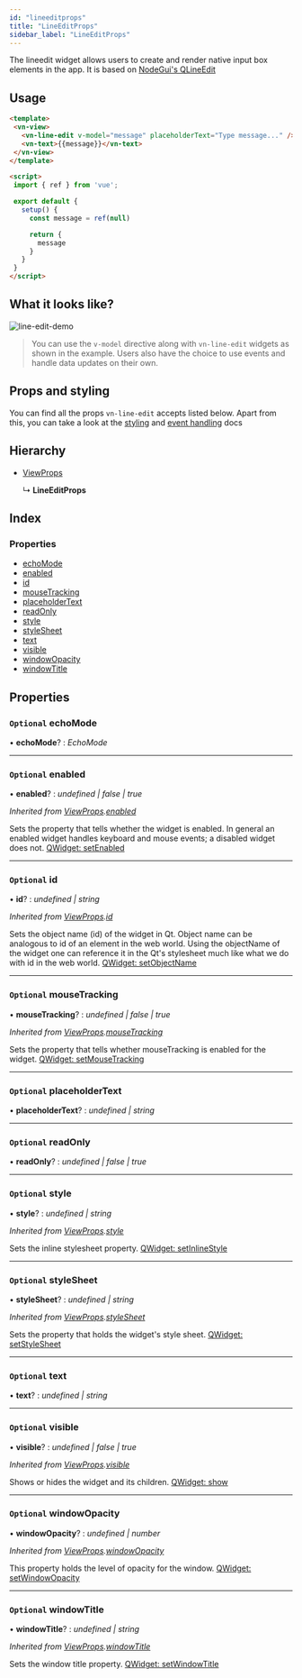 ```yaml
---
id: "lineeditprops"
title: "LineEditProps"
sidebar_label: "LineEditProps"
---
```


The lineedit widget allows users to create and render native input box elements in the app.
It is based on [NodeGui's QLineEdit](https://docs.nodegui.org/docs/api/generated/classes/qlineedit)

## Usage

```html
<template>
 <vn-view>
   <vn-line-edit v-model="message" placeholderText="Type message..." />
   <vn-text>{{message}}</vn-text>
 </vn-view>
</template>

<script>
 import { ref } from 'vue';

 export default {
   setup() {
     const message = ref(null)

     return {
       message
     }
   }
 }
</script>
```

## What it looks like?

![line-edit-demo](/img/vn-line-edit.gif)

> You can use the `v-model` directive along with `vn-line-edit` widgets as shown in the example.
Users also have the choice to use events and handle data updates on their own.

## Props and styling

You can find all the props `vn-line-edit` accepts listed below.
Apart from this, you can take a look at the [styling](/docs/guides/3-styling)
and [event handling](/docs/guides/5-handle-events) docs

## Hierarchy

* [ViewProps](viewprops.md)

  ↳ **LineEditProps**

## Index

### Properties

* [echoMode](lineeditprops.md#optional-echomode)
* [enabled](lineeditprops.md#optional-enabled)
* [id](lineeditprops.md#optional-id)
* [mouseTracking](lineeditprops.md#optional-mousetracking)
* [placeholderText](lineeditprops.md#optional-placeholdertext)
* [readOnly](lineeditprops.md#optional-readonly)
* [style](lineeditprops.md#optional-style)
* [styleSheet](lineeditprops.md#optional-stylesheet)
* [text](lineeditprops.md#optional-text)
* [visible](lineeditprops.md#optional-visible)
* [windowOpacity](lineeditprops.md#optional-windowopacity)
* [windowTitle](lineeditprops.md#optional-windowtitle)

## Properties

### `Optional` echoMode

• **echoMode**? : *EchoMode*

___

### `Optional` enabled

• **enabled**? : *undefined | false | true*

*Inherited from [ViewProps](viewprops.md).[enabled](viewprops.md#optional-enabled)*

Sets the property that tells whether the widget is enabled. In general an enabled widget handles keyboard and mouse events; a disabled widget does not. [QWidget: setEnabled](https://docs.nodegui.org/docs/api/NodeWidget#widgetsetenabledenabled)

___

### `Optional` id

• **id**? : *undefined | string*

*Inherited from [ViewProps](viewprops.md).[id](viewprops.md#optional-id)*

Sets the object name (id) of the widget in Qt. Object name can be analogous to id of an element in the web world. Using the objectName of the widget one can reference it in the Qt's stylesheet much like what we do with id in the web world. [QWidget: setObjectName](https://docs.nodegui.org/docs/api/NodeWidget#widgetsetobjectnameobjectname)

___

### `Optional` mouseTracking

• **mouseTracking**? : *undefined | false | true*

*Inherited from [ViewProps](viewprops.md).[mouseTracking](viewprops.md#optional-mousetracking)*

Sets the property that tells whether mouseTracking is enabled for the widget. [QWidget: setMouseTracking](https://docs.nodegui.org/docs/api/NodeWidget#widgetsetmousetrackingismousetracked)

___

### `Optional` placeholderText

• **placeholderText**? : *undefined | string*

___

### `Optional` readOnly

• **readOnly**? : *undefined | false | true*

___

### `Optional` style

• **style**? : *undefined | string*

*Inherited from [ViewProps](viewprops.md).[style](viewprops.md#optional-style)*

Sets the inline stylesheet property. [QWidget: setInlineStyle](https://docs.nodegui.org/docs/api/NodeWidget#widgetsetinlinestylestyle)

___

### `Optional` styleSheet

• **styleSheet**? : *undefined | string*

*Inherited from [ViewProps](viewprops.md).[styleSheet](viewprops.md#optional-stylesheet)*

Sets the property that holds the widget's style sheet. [QWidget: setStyleSheet](https://docs.nodegui.org/docs/api/NodeWidget#widgetsetstylesheetstylesheet)

___

### `Optional` text

• **text**? : *undefined | string*

___

### `Optional` visible

• **visible**? : *undefined | false | true*

*Inherited from [ViewProps](viewprops.md).[visible](viewprops.md#optional-visible)*

Shows or hides the widget and its children. [QWidget: show](https://docs.nodegui.org/docs/api/NodeWidget#widgetshow)

___

### `Optional` windowOpacity

• **windowOpacity**? : *undefined | number*

*Inherited from [ViewProps](viewprops.md).[windowOpacity](viewprops.md#optional-windowopacity)*

This property holds the level of opacity for the window. [QWidget: setWindowOpacity](https://docs.nodegui.org/docs/api/NodeWidget#widgetsetwindowopacityopacity)

___

### `Optional` windowTitle

• **windowTitle**? : *undefined | string*

*Inherited from [ViewProps](viewprops.md).[windowTitle](viewprops.md#optional-windowtitle)*

Sets the window title property. [QWidget: setWindowTitle](https://docs.nodegui.org/docs/api/NodeWidget#widgetsetwindowtitletitle)
